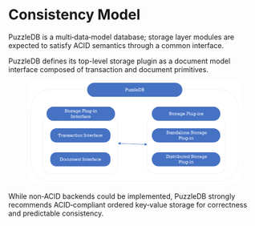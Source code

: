 # Consistency Model

PuzzleDB is a multi‑data‑model database; storage layer modules are expected to satisfy ACID semantics through a common interface.

PuzzleDB defines its top-level storage plugin as a document model interface composed of transaction and document primitives.

<figure>
<img src="img/consistency_model.png" alt="consistency model" />
</figure>

While non‑ACID backends could be implemented, PuzzleDB strongly recommends ACID‑compliant ordered key‑value storage for correctness and predictable consistency.
